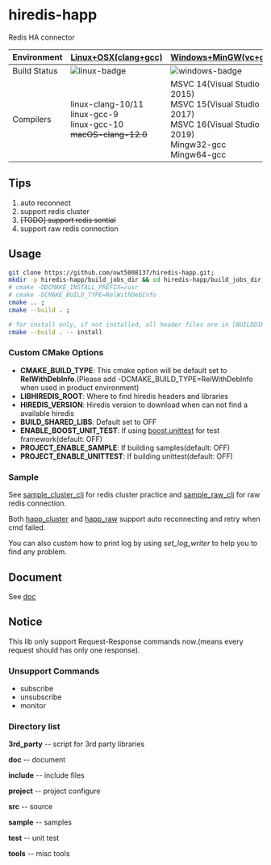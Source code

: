 # hiredis-happ

Redis HA connector

Environment  | [Linux+OSX(clang+gcc)][linux-link] | [Windows+MinGW(vc+gcc)][windows-link] 
-------------|------------------------------------|-------------------------------------------
Build Status | ![linux-badge]                     | ![windows-badge]
Compilers | linux-clang-10/11 <br /> linux-gcc-9 <br /> linux-gcc-10 <br /> ~~macOS-clang-12.0~~ <br /> | MSVC 14(Visual Studio 2015) <br /> MSVC 15(Visual Studio 2017) <br /> MSVC 16(Visual Studio 2019) <br /> Mingw32-gcc <br /> Mingw64-gcc

[linux-badge]: https://github.com/owt5008137/hiredis-happ/actions/workflows/main.yml/badge.svg "Github action build status"
[linux-link]:  https://github.com/owt5008137/hiredis-happ/actions/workflows/main.yml "Github action build status"
[windows-badge]: https://ci.appveyor.com/api/projects/status/tp0bkc9ltorakfvs?svg=true "AppVeyor build status"
[windows-link]:  https://ci.appveyor.com/project/owt5008137/hiredis-happ "AppVeyor build status"

## Tips

1. auto reconnect
2. support redis cluster
3. ~~[TODO] support redis sential~~
4. support raw redis connection

## Usage


```bash
git clone https://github.com/owt5008137/hiredis-happ.git;
mkdir -p hiredis-happ/build_jobs_dir && cd hiredis-happ/build_jobs_dir;
# cmake -DDCMAKE_INSTALL_PREFIX=/usr
# cmake -DCMAKE_BUILD_TYPE=RelWithDebInfo
cmake .. ;
cmake --build . ;

# for install only, if not installed, all header files are in [BUILDDIR]/include, all libraries files are in [BUILDDIR]/lib
cmake --build . -- install
```

### Custom CMake Options

+ **CMAKE_BUILD_TYPE**: This cmake option will be default set to **RelWithDebInfo**.(Please add -DCMAKE_BUILD_TYPE=RelWithDebInfo when used in product environment)
+ **LIBHIREDIS_ROOT**: Where to find hiredis headers and libraries
+ **HIREDIS_VERSION**: Hiredis version to download when can not find a available hiredis
+ **BUILD_SHARED_LIBS**: Default set to OFF
+ **ENABLE_BOOST_UNIT_TEST**: If using [boost.unittest](http://www.boost.org/libs/test/doc/html/index.html) for test framework(default: OFF)
+ **PROJECT_ENABLE_SAMPLE**: If building samples(default: OFF)
+ **PROJECT_ENABLE_UNITTEST**:  If building unittest(default: OFF)

### Sample

See [sample_cluster_cli](sample/sample_cluster_cli) for redis cluster practice and [sample_raw_cli](sample/sample_raw_cli) for raw redis connection.

Both [happ_cluster](include/detail/happ_cluster.h) and [happ_raw](include/detail/happ_raw.h) support auto reconnecting and retry when cmd failed.

You can also custom how to print log by using *set_log_writer* to help you to find any problem.

## Document

See [doc](doc) 

## Notice

This lib only support Request-Response commands now.(means every request should has only one response).

### Unsupport Commands

+ subscribe
+ unsubscribe
+ monitor

### Directory list

**3rd_party**   -- script for 3rd party  libraries

**doc**         -- document

**include**     -- include files

**project**     -- project configure

**src**         -- source

**sample**      -- samples

**test**        -- unit test

**tools**       -- misc tools
